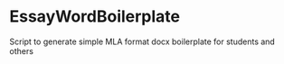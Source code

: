 # EssayWordBoilerplate
Script to generate simple MLA format docx boilerplate for students and others
